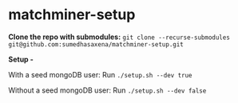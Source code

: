 # matchminer-setup

**Clone the repo with submodules:**
```git clone --recurse-submodules git@github.com:sumedhasaxena/matchminer-setup.git```

**Setup -**

With a seed mongoDB user:
Run ```./setup.sh --dev true```

Without a seed mongoDB user:
Run ```./setup.sh --dev false```
